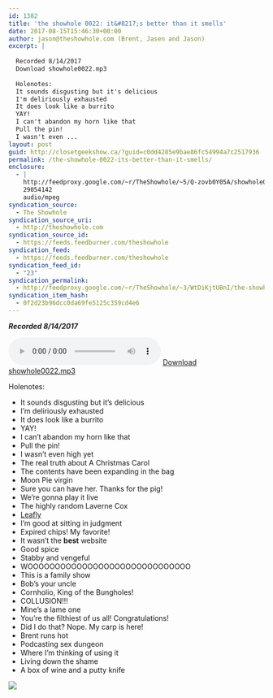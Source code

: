```yaml
---
id: 1382
title: 'the showhole 0022: it&#8217;s better than it smells'
date: 2017-08-15T15:46:30+00:00
author: jason@theshowhole.com (Brent, Jasen and Jason)
excerpt: |
  
  Recorded 8/14/2017
  Download showhole0022.mp3
  
  Holenotes:
  It sounds disgusting but it's delicious
  I'm deliriously exhausted
  It does look like a burrito
  YAY!
  I can't abandon my horn like that
  Pull the pin!
  I wasn't even ...
layout: post
guid: http://closetgeekshow.ca/?guid=c0dd4285e9bae86fc54994a7c2517936
permalink: /the-showhole-0022-its-better-than-it-smells/
enclosure:
  - |
    http://feedproxy.google.com/~r/TheShowhole/~5/Q-zovb0Y05A/showhole0022.mp3
    29054142
    audio/mpeg
syndication_source:
  - The Showhole
syndication_source_uri:
  - http://theshowhole.com
syndication_source_id:
  - https://feeds.feedburner.com/theshowhole
syndication_feed:
  - https://feeds.feedburner.com/theshowhole
syndication_feed_id:
  - "23"
syndication_permalink:
  - http://feedproxy.google.com/~r/TheShowhole/~3/WtDiKjtUBnI/the-showhole-0022-its-better-than-it-smells
syndication_item_hash:
  - 0f2d23b96dcc0da69fe5125c359cd4e6
---
```

<div class="posthaven-post-body">
  <p>
    <b><i>Recorded 8/14/2017</i></b>
  </p>
  
  <p>
    <div class="posthaven-file posthaven-file-audio posthaven-file-state-processed" id="posthaven_audio_1924131" >
      <audio controls src="https://phaven-prod.s3.amazonaws.com/files/audio_part/asset/1924131/ZkLU3ikTlngNu-_v3zHyGMwG0cs/showhole0022.mp3" type="audio/mpeg"></audio> <a class="posthaven-file-download" download href="https://phaven-prod.s3.amazonaws.com/files/audio_part/asset/1924131/ZkLU3ikTlngNu-_v3zHyGMwG0cs/showhole0022.mp3">Download showhole0022.mp3</a>
    </div>
  </p>
  
  <p>
    Holenotes:
  </p>
  
  <ul>
    <li>
      It sounds disgusting but it&#8217;s delicious
    </li>
    <li>
      I&#8217;m deliriously exhausted
    </li>
    <li>
      It does look like a burrito
    </li>
    <li>
      YAY!
    </li>
    <li>
      I can&#8217;t abandon my horn like that
    </li>
    <li>
      Pull the pin!
    </li>
    <li>
      I wasn&#8217;t even high yet
    </li>
    <li>
      The real truth about A Christmas Carol
    </li>
    <li>
      The contents have been expanding in the bag
    </li>
    <li>
      Moon Pie virgin
    </li>
    <li>
      Sure you can have her. Thanks for the pig!
    </li>
    <li>
      We&#8217;re gonna play it live
    </li>
    <li>
      The highly random Laverne Cox
    </li>
    <li>
      <a href="https://www.leafly.com/">Leafly</a>
    </li>
    <li>
      I&#8217;m good at sitting in judgment
    </li>
    <li>
      Expired chips! My favorite!
    </li>
    <li>
      It wasn&#8217;t the <b>best</b> website
    </li>
    <li>
      Good spice
    </li>
    <li>
      Stabby and vengeful
    </li>
    <li>
      WOOOOOOOOOOOOOOOOOOOOOOOOOOOOOO
    </li>
    <li>
      This is a family show
    </li>
    <li>
      Bob&#8217;s your uncle
    </li>
    <li>
      Cornholio, King of the Bungholes!
    </li>
    <li>
      COLLUSION!!!
    </li>
    <li>
      Mine&#8217;s a lame one
    </li>
    <li>
      You&#8217;re the filthiest of us all! Congratulations!
    </li>
    <li>
      Did I do that? Nope. My carp is here!
    </li>
    <li>
      Brent runs hot
    </li>
    <li>
      Podcasting sex dungeon
    </li>
    <li>
      Where I&#8217;m thinking of using it
    </li>
    <li>
      Living down the shame
    </li>
    <li>
      A box of wine and a putty knife
    </li>
  </ul>
  
  <div class="posthaven-gallery" id="posthaven_gallery[1192572]">
    <p class="posthaven-file posthaven-file-image posthaven-file-state-processed">
      <img class="posthaven-gallery-image" src="https://phaven-prod.s3.amazonaws.com/files/image_part/asset/1924130/-9X-O7NZJOHIsfPNgRKFFmzkVYI/medium_showhole022image.JPG" data-posthaven-state='processed'
data-medium-src='https://phaven-prod.s3.amazonaws.com/files/image_part/asset/1924130/-9X-O7NZJOHIsfPNgRKFFmzkVYI/medium_showhole022image.JPG'
data-medium-width='552'
data-medium-height='312'
data-large-src='https://phaven-prod.s3.amazonaws.com/files/image_part/asset/1924130/-9X-O7NZJOHIsfPNgRKFFmzkVYI/large_showhole022image.JPG'
data-large-width='552'
data-large-height='312'
data-thumb-src='https://phaven-prod.s3.amazonaws.com/files/image_part/asset/1924130/-9X-O7NZJOHIsfPNgRKFFmzkVYI/thumb_showhole022image.JPG'
data-thumb-width='200'
data-thumb-height='200'
data-xlarge-src='https://phaven-prod.s3.amazonaws.com/files/image_part/asset/1924130/-9X-O7NZJOHIsfPNgRKFFmzkVYI/xlarge_showhole022image.JPG'
data-xlarge-width='552'
data-xlarge-height='312'
data-orig-src='https://phaven-prod.s3.amazonaws.com/files/image_part/asset/1924130/-9X-O7NZJOHIsfPNgRKFFmzkVYI/showhole022image.JPG'
data-orig-width='552'
data-orig-height='312'
data-posthaven-id='1924130' />
    </p></p>
  </div></p>
</div>